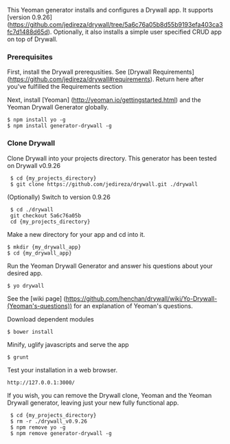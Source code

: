 This Yeoman generator installs and configures a Drywall app. It supports [version 0.9.26] (https://github.com/jedireza/drywall/tree/5a6c76a05b8d55b9193efa403ca3fc7d1488d65d). Optionally, it also installs a simple user specified CRUD app on top of Drywall.


### Prerequisites
First, install the Drywall prerequsities. See [Drywall Requirements] (https://github.com/jedireza/drywall#requirements). Return here after you've fulfilled the Requirements section

Next, install [Yeoman] (http://yeoman.io/gettingstarted.html) and the Yeoman Drywall Generator globally.

    $ npm install yo -g 
    $ npm install generator-drywall -g 

### Clone Drywall

Clone Drywall into your projects directory. This generator has been tested on Drywall v0.9.26 

     $ cd {my_projects_directory}
     $ git clone https://github.com/jedireza/drywall.git ./drywall

(Optionally) Switch to version 0.9.26   

     $ cd ./drywall
     git checkout 5a6c76a05b
     cd {my_projects_directory}

Make a new directory for your app and cd into it.

    $ mkdir {my_drywall_app} 
    $ cd {my_drywall_app} 
Run the Yeoman Drywall Generator and answer his questions about your desired app. 

    $ yo drywall

See the [wiki page] (https://github.com/henchan/drywall/wiki/Yo-Drywall-(Yeoman's-questions)) for an explanation of Yeoman's questions.

Download dependent modules

    $ bower install

Minify, uglify javascripts and serve the app

    $ grunt
   
Test your installation in a web browser.

    http://127.0.0.1:3000/
    
If you wish, you can remove the Drywall clone, Yeoman and the Yeoman Drywall generator, leaving just your new fully functional app.

     $ cd {my_projects_directory}
     $ rm -r ./drywall_v0.9.26
     $ npm remove yo -g 
     $ npm remove generator-drywall -g 
